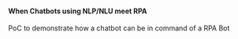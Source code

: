 #### When Chatbots using NLP/NLU meet RPA


PoC to demonstrate how a chatbot can be in command of a RPA Bot
